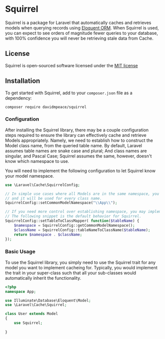 # Squirrel

Squirrel is a package for Laravel that automatically caches and retrieves models when querying records using [Eloquent ORM](http://laravel.com/docs/eloquent).  When Squirrel is used, you can expect to see orders of magnitude fewer queries to your database, with 100% confidence you will never be retrieving stale data from Cache.

## License

Squirrel is open-sourced software licensed under the [MIT license](http://opensource.org/licenses/MIT)

## Installation

To get started with Squirrel, add to your `composer.json` file as a dependency:

    composer require davidmpeace/squirrel

### Configuration

After installing the Squirrel library, there may be a couple configuration steps required to ensure the library can effectively cache and retrieve Models appropriately.  Namely, we need to establish how to construct the Model class name, from the queried table name.  By default, Laravel assumes table names are snake case and plural; And class names are singular, and Pascal Case; Squirrel assumes the same, however, doesn't know which namespace to use.

You will need to implement the following configuration to let Squirrel know your model namespace.

```php
use \Laravel\Cache\SquirrelConfig;

// In simple use cases where all Models are in the same namespace, you can simply set the common namespace
// and it will be used for every class name.
SquirrelConfig::setCommonModelNamespace("\\App\\");

// If you need more control over establishing namespace, you may implement your own method to map table name to class name
// The following snippet is the default behavior for Squirrel.
SquirrelConfig::setTableToClassMapper( function($tableName) {
    $namespace = SquirrelConfig::getCommonModelNamespace();
    $className = SquirrelConfig::tableNameToClassName($tableName);
    return $namespace . $className;
});
```

### Basic Usage

To use the Squirrel library, you simply need to use the Squirrel trait for any model you want to implement cacheing for.  Typically, you would implement the trait in your super-class such that all your sub-classes would automatically inherit the functionality.

```php
<?php
namespace App;

use Illuminate\Database\Eloquent\Model;
use \Laravel\Cache\Squirrel;

class User extends Model
{
    use Squirrel;
    
}
```
